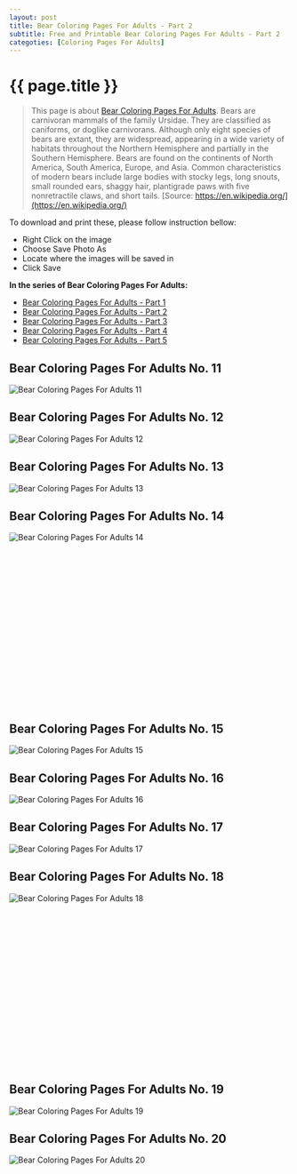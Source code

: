 ```yaml
---
layout: post
title: Bear Coloring Pages For Adults - Part 2
subtitle: Free and Printable Bear Coloring Pages For Adults - Part 2
categoties: [Coloring Pages For Adults]
---
```

{{ page.title }}
================
> This page is about [Bear Coloring Pages For Adults](https://freecoloringpages.github.io/). Bears are carnivoran mammals of the family Ursidae. They are classified as caniforms, or doglike carnivorans. Although only eight species of bears are extant, they are widespread, appearing in a wide variety of habitats throughout the Northern Hemisphere and partially in the Southern Hemisphere. Bears are found on the continents of North America, South America, Europe, and Asia. Common characteristics of modern bears include large bodies with stocky legs, long snouts, small rounded ears, shaggy hair, plantigrade paws with five nonretractile claws, and short tails. [Source: https://en.wikipedia.org/](https://en.wikipedia.org/)

To download and print these, please follow instruction bellow:
* Right Click on the image 
* Choose Save Photo As 
* Locate where the images will be saved in 
* Click Save

**In the series of Bear Coloring Pages For Adults:**

* [Bear Coloring Pages For Adults - Part 1](https://freecoloringpages.github.io/2017/11/24/Bear-Coloring-Pages-For-Adults-part-1.html)
* [Bear Coloring Pages For Adults - Part 2](https://freecoloringpages.github.io/2017/11/24/Bear-Coloring-Pages-For-Adults-part-2.html)
* [Bear Coloring Pages For Adults - Part 3](https://freecoloringpages.github.io/2017/11/24/Bear-Coloring-Pages-For-Adults-part-3.html)
* [Bear Coloring Pages For Adults - Part 4](https://freecoloringpages.github.io/2017/11/24/Bear-Coloring-Pages-For-Adults-part-4.html)
* [Bear Coloring Pages For Adults - Part 5](https://freecoloringpages.github.io/2017/11/24/Bear-Coloring-Pages-For-Adults-part-5.html)

## Bear Coloring Pages For Adults No. 11
![Bear Coloring Pages For Adults 11](https://freecoloringpages.github.io/img1/Bear-Coloring-Pages-For-Adults%20(11).jpg "Bear Coloring Pages For Adults 11")

## Bear Coloring Pages For Adults No. 12
![Bear Coloring Pages For Adults 12](https://freecoloringpages.github.io/img1/Bear-Coloring-Pages-For-Adults%20(12).jpg "Bear Coloring Pages For Adults 12")

## Bear Coloring Pages For Adults No. 13
![Bear Coloring Pages For Adults 13](https://freecoloringpages.github.io/img1/Bear-Coloring-Pages-For-Adults%20(13).jpg "Bear Coloring Pages For Adults 13")

## Bear Coloring Pages For Adults No. 14
![Bear Coloring Pages For Adults 14](https://freecoloringpages.github.io/img1/Bear-Coloring-Pages-For-Adults%20(14).jpg "Bear Coloring Pages For Adults 14")

<script async src="//pagead2.googlesyndication.com/pagead/js/adsbygoogle.js"></script><!-- Texxtonly --><ins class="adsbygoogle" style="display:inline-block;width:336px;height:280px" data-ad-client="ca-pub-6753140515841889" data-ad-slot="3207852233"></ins><script>(adsbygoogle = window.adsbygoogle || []).push({}); </script>

## Bear Coloring Pages For Adults No. 15
![Bear Coloring Pages For Adults 15](https://freecoloringpages.github.io/img1/Bear-Coloring-Pages-For-Adults%20(15).jpg "Bear Coloring Pages For Adults 15")

## Bear Coloring Pages For Adults No. 16
![Bear Coloring Pages For Adults 16](https://freecoloringpages.github.io/img1/Bear-Coloring-Pages-For-Adults%20(16).jpg "Bear Coloring Pages For Adults 16")

## Bear Coloring Pages For Adults No. 17
![Bear Coloring Pages For Adults 17](https://freecoloringpages.github.io/img1/Bear-Coloring-Pages-For-Adults%20(17).jpg "Bear Coloring Pages For Adults 17")

## Bear Coloring Pages For Adults No. 18
![Bear Coloring Pages For Adults 18](https://freecoloringpages.github.io/img1/Bear-Coloring-Pages-For-Adults%20(18).jpg "Bear Coloring Pages For Adults 18")

<script async src="//pagead2.googlesyndication.com/pagead/js/adsbygoogle.js"></script><!-- Texxtonly --><ins class="adsbygoogle" style="display:inline-block;width:336px;height:280px" data-ad-client="ca-pub-6753140515841889" data-ad-slot="3207852233"></ins><script>(adsbygoogle = window.adsbygoogle || []).push({}); </script>

## Bear Coloring Pages For Adults No. 19
![Bear Coloring Pages For Adults 19](https://freecoloringpages.github.io/img1/Bear-Coloring-Pages-For-Adults%20(19).jpg "Bear Coloring Pages For Adults 19")

## Bear Coloring Pages For Adults No. 20
![Bear Coloring Pages For Adults 20](https://freecoloringpages.github.io/img1/Bear-Coloring-Pages-For-Adults%20(20).jpg "Bear Coloring Pages For Adults 20")

